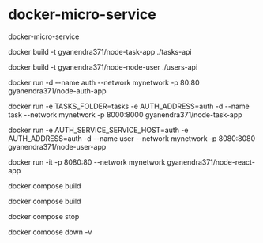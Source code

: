 # docker-micro-service
docker-micro-service


docker build -t gyanendra371/node-task-app  ./tasks-api

docker build -t gyanendra371/node-node-user ./users-api

docker run -d --name auth --network mynetwork -p 80:80 gyanendra371/node-auth-app

docker run -e TASKS_FOLDER=tasks -e AUTH_ADDRESS=auth -d --name task --network mynetwork -p 8000:8000 gyanendra371/node-task-app

docker run -e AUTH_SERVICE_SERVICE_HOST=auth -e AUTH_ADDRESS=auth -d --name user --network mynetwork -p 8080:8080 gyanendra371/node-user-app


docker run -it -p 8080:80 --network mynetwork gyanendra371/node-react-app


docker compose build

docker compose build


docker compose stop

docker comoose down -v